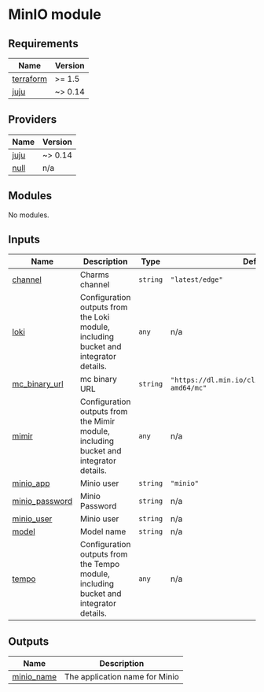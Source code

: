 # MinIO module

<!-- BEGIN_TF_DOCS -->
## Requirements

| Name | Version |
|------|---------|
| <a name="requirement_terraform"></a> [terraform](#requirement\_terraform) | >= 1.5 |
| <a name="requirement_juju"></a> [juju](#requirement\_juju) | ~> 0.14 |

## Providers

| Name | Version |
|------|---------|
| <a name="provider_juju"></a> [juju](#provider\_juju) | ~> 0.14 |
| <a name="provider_null"></a> [null](#provider\_null) | n/a |

## Modules

No modules.

## Inputs

| Name | Description | Type | Default | Required |
|------|-------------|------|---------|:--------:|
| <a name="input_channel"></a> [channel](#input\_channel) | Charms channel | `string` | `"latest/edge"` | no |
| <a name="input_loki"></a> [loki](#input\_loki) | Configuration outputs from the Loki module, including bucket and integrator details. | `any` | n/a | yes |
| <a name="input_mc_binary_url"></a> [mc\_binary\_url](#input\_mc\_binary\_url) | mc binary URL | `string` | `"https://dl.min.io/client/mc/release/linux-amd64/mc"` | no |
| <a name="input_mimir"></a> [mimir](#input\_mimir) | Configuration outputs from the Mimir module, including bucket and integrator details. | `any` | n/a | yes |
| <a name="input_minio_app"></a> [minio\_app](#input\_minio\_app) | Minio user | `string` | `"minio"` | no |
| <a name="input_minio_password"></a> [minio\_password](#input\_minio\_password) | Minio Password | `string` | n/a | yes |
| <a name="input_minio_user"></a> [minio\_user](#input\_minio\_user) | Minio user | `string` | n/a | yes |
| <a name="input_model"></a> [model](#input\_model) | Model name | `string` | n/a | yes |
| <a name="input_tempo"></a> [tempo](#input\_tempo) | Configuration outputs from the Tempo module, including bucket and integrator details. | `any` | n/a | yes |

## Outputs

| Name | Description |
|------|-------------|
| <a name="output_minio_name"></a> [minio\_name](#output\_minio\_name) | The application name for Minio |
<!-- END_TF_DOCS -->